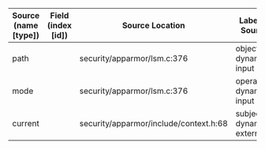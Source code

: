 | Source (name [type]) | Field (index [id]) | Source Location                        | Label at Source             |
|----------------------|--------------------|----------------------------------------|-----------------------------|
| path                 |                    | security/apparmor/lsm.c:376            | object, dynamic, input      |
| mode                 |                    | security/apparmor/lsm.c:376            | operation, dynamic, input   |
| current              |                    | security/apparmor/include/context.h:68 | subject, dynamic, external  |